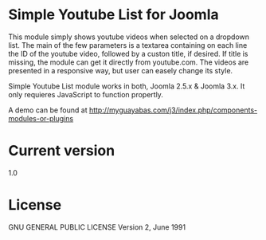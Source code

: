 Simple Youtube List for Joomla
==================

This module simply shows youtube videos when selected on a dropdown list. The main of the few parameters is a textarea containing on each line the ID of the youtube video, followed by a custon title, if desired. If title is missing, the module can get it directly from youtube.com. The videos are presented in a responsive way, but user can easely change its style.

Simple Youtube List module works in both, Joomla 2.5.x & Joomla 3.x. It only requieres JavaScript to function propertly.

A demo can be found at http://myguayabas.com/j3/index.php/components-modules-or-plugins


Current version
==================
1.0

License
==================
GNU GENERAL PUBLIC LICENSE
Version 2, June 1991
